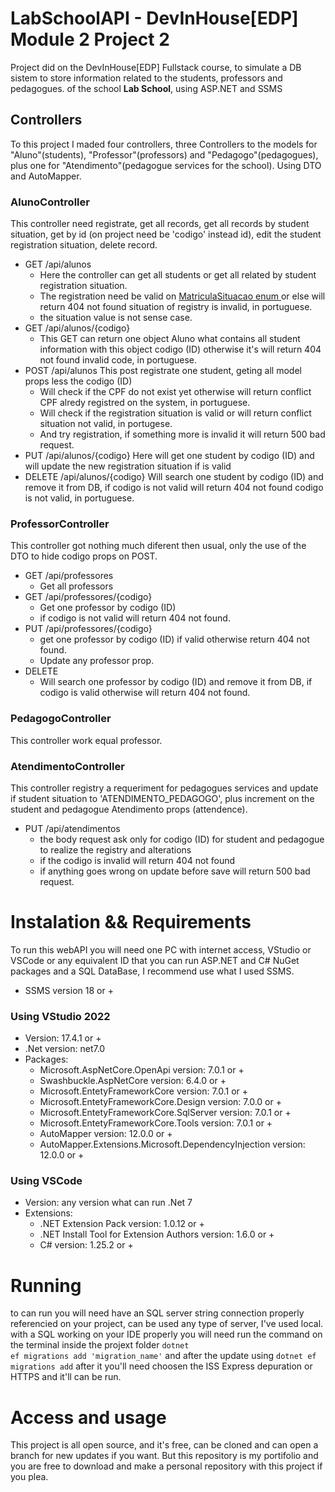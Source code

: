 # LabSchoolAPI - DevInHouse[EDP] Module 2 Project 2
Project did on the DevInHouse[EDP] Fullstack course, to simulate a DB sistem to store information related to the students, professors and pedagogues. of the school **Lab School**, using ASP.NET and SSMS
##
## Controllers
To this project I maded four controllers, three Controllers to the models for "Aluno"(students), "Professor"(professors) and "Pedagogo"(pedagogues), plus one for "Atendimento"(pedagogue services for the school). Using DTO and AutoMapper.
### AlunoController
This controller need registrate, get all records, get all records by student situation, get by id (on project need be 'codigo' instead id), edit the student registration situation, delete record.
- GET /api/alunos
  - Here the controller can get all students or get all related by student registration situation.
  - The registration need be valid on [ MatriculaSituacao enum ](https://github.com/leonardoGasperin/LabSchoolAPI/blob/master/LabSchoolAPI/Abstract/MatriculaSituacao.cs) or else will return 404 not found situation of registry is invalid, in portuguese. 
  - the situation value is not sense case.
- GET /api/alunos/{codigo}
  - This GET can return one object Aluno what contains all student information with this object codigo (ID) otherwise it's will return 404 not found invalid code, in portuguese.
- POST /api/alunos
This post registrate one student, geting all model props less the codigo (ID)
  - Will check if the CPF do not exist yet otherwise will return conflict CPF alredy registred on the system, in portuguese.
  - Will check if the registration situation is valid or will return conflict situation not valid, in portugese.
  - And try registration, if something more is invalid it will return 500 bad request.
- PUT /api/alunos/{codigo}
Here will get one student by codigo (ID) and will update the new registration situation if is valid
- DELETE /api/alunos/{codigo}
Will search one student by codigo (ID) and remove it from DB, if codigo is not valid will return 404 not found codigo is not valid, in portuguese.
### ProfessorController
This controller got nothing much diferent then usual, only the use of the DTO to hide codigo props on POST.
- GET /api/professores
  - Get all professors
- GET /api/professores/{codigo}
  - Get one professor by codigo (ID)
  - if codigo is not valid will return 404 not found.
- PUT /api/professores/{codigo}
  - get one professor by codigo (ID) if valid otherwise return 404 not found.
  - Update any professor prop.
- DELETE
  - Will search one professor by codigo (ID) and remove it from DB, if codigo is valid otherwise will return 404 not found.
### PedagogoController
This controller work equal professor.
### AtendimentoController
This controller registry a requeriment for pedagogues services and update if student situation to 'ATENDIMENTO_PEDAGOGO', plus increment on the student and pedagogue Atendimento props (attendence).
- PUT /api/atendimentos
  - the body request ask only for codigo (ID) for student and pedagogue to realize the registry and alterations
  - if the codigo is invalid will return 404 not found
  - if anything goes wrong on update before save will return 500 bad request.
# Instalation && Requirements
To run this webAPI you will need one PC with internet access, VStudio or VSCode or any equivalent ID that you can run ASP.NET and C# NuGet packages and a SQL DataBase, I recommend use what I used SSMS.
- SSMS version 18 or +
### Using VStudio 2022
- Version: 17.4.1 or +
- .Net version: net7.0
- Packages:
  - Microsoft.AspNetCore.OpenApi version: 7.0.1 or +
  - Swashbuckle.AspNetCore version: 6.4.0 or +
  - Microsoft.EntetyFrameworkCore version: 7.0.1 or +
  - Microsoft.EntetyFrameworkCore.Design version: 7.0.0 or +
  - Microsoft.EntetyFrameworkCore.SqlServer version: 7.0.1 or +
  - Microsoft.EntetyFrameworkCore.Tools version: 7.0.1 or +
  - AutoMapper version: 12.0.0 or +
  - AutoMapper.Extensions.Microsoft.DependencyInjection version: 12.0.0 or +
### Using VSCode
- Version: any version what can run .Net 7
- Extensions:
  - .NET Extension Pack version: 1.0.12 or +
  - .NET Install Tool for Extension Authors version: 1.6.0 or +
  - C# version: 1.25.2 or +
# Running
to can run you will need have an SQL server string connection properly referencied on your project, can be used any type of server, I've used local.
with a SQL working on your IDE properly you will need run the command on the terminal inside the projext folder
  <code>dotnet ef migrations add 'migration_name'</code>
and after the update using
  <code>dotnet ef migrations add</code>
after it you'll need choosen the ISS Express depuration or HTTPS and it'll can be run.
# Access and usage
This project is all open source, and it's free, can be cloned and can open a branch for new updates if you want.
But this repository is my portifolio and you are free to download and make a personal repository with this project if you plea.
